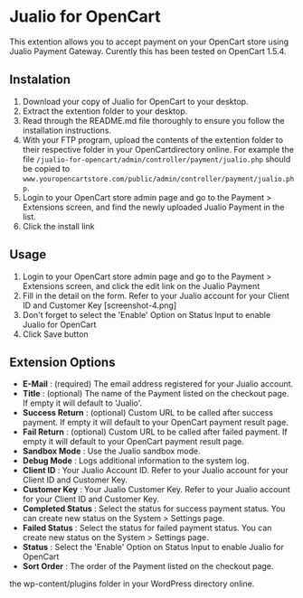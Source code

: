 # Jualio for OpenCart

This extention allows you to accept payment on your OpenCart store using Jualio Payment Gateway. Curently this has been tested on OpenCart 1.5.4.

## Instalation

1. Download your copy of Jualio for OpenCart to your desktop.
2. Extract the extention folder to your desktop.
3. Read through the README.md file thoroughly to ensure you follow the installation instructions.
4. With your FTP program, upload the contents of the extention folder to their respective folder in your OpenCartdirectory online. For example the file `/jualio-for-opencart/admin/controller/payment/jualio.php` should be copied to `www.youropencartstore.com/public/admin/controller/payment/jualio.php`.
5. Login to your OpenCart store admin page and go to the Payment > Extensions screen, and find the newly uploaded Jualio Payment in the list.
6. Click the install link

## Usage

1.  Login to your OpenCart store admin page and go to the Payment > Extensions screen, and click the edit link on the Jualio Payment
2. Fill in the detail on the form. Refer to your Jualio account for your Client ID and Customer Key [screenshot-4.png]
3. Don't forget to select the 'Enable' Option on Status Input to enable Jualio for OpenCart
4. Click Save button

## Extension Options

- **E-Mail** : (required) The email address registered for your Jualio account.
- **Title** : (optional) The name of the Payment listed on the checkout page. If empty it will default to 'Jualio'.
- **Success Return** : (optional) Custom URL to be called after success payment. If empty it will default to your OpenCart payment result page.
- **Fail Return** : (optional) Custom URL to be called after failed payment. If empty it will default to your OpenCart payment result page.
- **Sandbox Mode** : Use the Jualio sandbox mode.
- **Debug Mode** : Logs additional information to the system log.
- **Client ID** : Your Jualio Account ID. Refer to your Jualio account for your Client ID and Customer Key.
- **Customer Key** : Your Jualio Customer Key. Refer to your Jualio account for your Client ID and Customer Key.
- **Completed Status** : Select the status for success payment status. You can create new status on the System > Settings page.
- **Failed Status** : Select the status for failed payment status. You can create new status on the System > Settings page.
- **Status** : Select the 'Enable' Option on Status Input to enable Jualio for OpenCart
- **Sort Order** : The order of the Payment listed on the checkout page.




the wp-content/plugins folder in your WordPress directory online.

